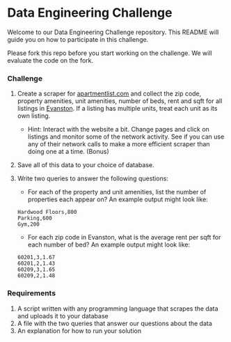 # Data Engineering Challenge

Welcome to our Data Engineering Challenge repository. This README will guide you on how to participate in this challenge.

Please fork this repo before you start working on the challenge. We will evaluate the code on the fork.

### Challenge

1. Create a scraper for [apartmentlist.com](https://www.apartmentlist.com/) and collect the zip code, property amenities, unit amenities, number of beds, rent and sqft for all listings in [Evanston](https://www.apartmentlist.com/il/evanston). If a listing has multiple units, treat each unit as its own listing. 
    * Hint: Interact with the website a bit. Change pages and click on listings and monitor some of the network activity. See if you can use any of their network calls to make a more efficient scraper than doing one at a time. (Bonus)

2. Save all of this data to your choice of database.

3. Write two queries to answer the following questions:
   * For each of the property and unit amenities, list the number of properties each appear on? An example output might look like:
   
   ```
   Hardwood Floors,800
   Parking,600
   Gym,200
   ```
   * For each zip code in Evanston, what is the average rent per sqft for each number of bed? An example output might look like:
   
   ```
   60201,3,1.67
   60201,2,1.43
   60209,3,1.65
   60209,2,1.48
   ```

### Requirements
1. A script written with any programming language that scrapes the data and uploads it to your database
2. A file with the two queries that answer our questions about the data
3. An explanation for how to run your solution
